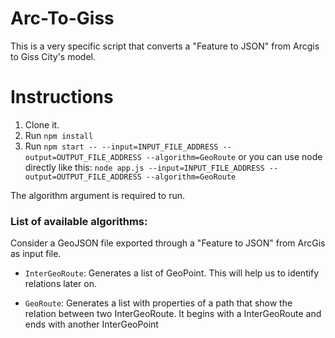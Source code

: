 Arc-To-Giss
=====================
This is a very specific script that converts a "Feature to JSON" from Arcgis to Giss City's model.

Instructions
==============

1. Clone it.
2. Run `npm install`
3. Run `npm start -- --input=INPUT_FILE_ADDRESS --output=OUTPUT_FILE_ADDRESS --algorithm=GeoRoute`
or you can use node directly like this:
`node app.js --input=INPUT_FILE_ADDRESS --output=OUTPUT_FILE_ADDRESS --algorithm=GeoRoute`

The algorithm argument is required to run.

### List of available algorithms:

Consider a GeoJSON file exported through a "Feature to JSON" from ArcGis as input file.

- `InterGeoRoute`:
Generates a list of GeoPoint. This will help us to identify relations later on.

- `GeoRoute`:
Generates a list with properties of a path that show the relation between two InterGeoRoute. It begins with a InterGeoRoute and ends with another InterGeoPoint
